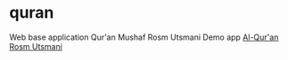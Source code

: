 # quran
Web base application Qur'an Mushaf Rosm Utsmani
Demo app <a href='https://apps.nusagates.com/quran/'>Al-Qur'an Rosm Utsmani</a>
